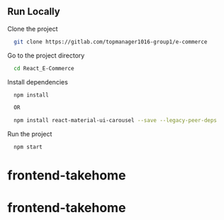 ## Run Locally

Clone the project

```bash
  git clone https://gitlab.com/topmanager1016-group1/e-commerce
```

Go to the project directory

```bash
  cd React_E-Commerce
```

Install dependencies

```bash
  npm install

  OR 

  npm install react-material-ui-carousel --save --legacy-peer-deps
```
Run the project

```bash
  npm start
```


# frontend-takehome
# frontend-takehome

